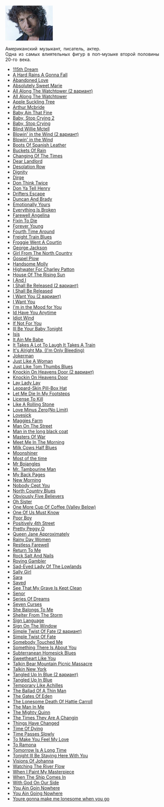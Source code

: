 ![](bob_dylan.jpg)

Американский музыкант, писатель, актер.  
Одна из самых влиятельных фигур в поп-музыке второй половины 20-го века.

* [115th Dream](115th%20Dream)
* [A Hard Rains A Gonna Fall](A%20Hard%20Rains%20A%20Gonna%20Fall)
* [Abandoned Love](Abandoned%20Love)
* [Absolutely Sweet Marie](Absolutely%20Sweet%20Marie)
* [All Along The Watchtower (2 вариант)](All%20Along%20The%20Watchtower%20(2%20вариант))
* [All Along The Watchtower](All%20Along%20The%20Watchtower)
* [Apple Suckling Tree](Apple%20Suckling%20Tree)
* [Arthur Mcbride](Arthur%20Mcbride)
* [Baby Ain That Fine](Baby%20Ain%20That%20Fine)
* [Baby, Stop Crying 2](Baby,%20Stop%20Crying%202)
* [Baby, Stop Crying](Baby,%20Stop%20Crying)
* [Blind Willie Mctell](Blind%20Willie%20Mctell)
* [Blowin' in the Wind (2 вариант)](Blowin'%20in%20the%20Wind%20(2%20вариант))
* [Blowin' in the Wind](Blowin'%20in%20the%20Wind)
* [Boots Of Spanish Leather](Boots%20Of%20Spanish%20Leather)
* [Buckets Of Rain](Buckets%20Of%20Rain)
* [Changing Of The Times](Changing%20Of%20The%20Times)
* [Dear Landlord](Dear%20Landlord)
* [Desolation Row](Desolation%20Row)
* [Dignity](Dignity)
* [Dirge](Dirge)
* [Don Think Twice](Don%20Think%20Twice)
* [Don Ya Tell Henry](Don%20Ya%20Tell%20Henry)
* [Drifters Escape](Drifters%20Escape)
* [Duncan And Brady](Duncan%20And%20Brady)
* [Emotionally Yours](Emotionally%20Yours)
* [Everything Is Broken](Everything%20Is%20Broken)
* [Farewell Angelina](Farewell%20Angelina)
* [Fixin To Die](Fixin%20To%20Die)
* [Forever Young](Forever%20Young)
* [Fourth Time Around](Fourth%20Time%20Around)
* [Freight Train Blues](Freight%20Train%20Blues)
* [Froggie Went A Courtin](Froggie%20Went%20A%20Courtin)
* [George Jackson](George%20Jackson)
* [Girl From The North Country](Girl%20From%20The%20North%20Country)
* [Gospel Plow](Gospel%20Plow)
* [Handsome Molly](Handsome%20Molly)
* [Highwater For Charley Patton](Highwater%20For%20Charley%20Patton)
* [House Of The Rising Sun](House%20Of%20The%20Rising%20Sun)
* [I And I](I%20And%20I)
* [I Shall Be Released (2 вариант)](I%20Shall%20Be%20Released%20(2%20вариант))
* [I Shall Be Released](I%20Shall%20Be%20Released)
* [I Want You (2 вариант)](I%20Want%20You%20(2%20вариант))
* [I Want You](I%20Want%20You)
* [I'm in the Mood for You](I'm%20in%20the%20Mood%20for%20You)
* [Id Have You Anytime](Id%20Have%20You%20Anytime)
* [Idiot Wind](Idiot%20Wind)
* [If Not For You](If%20Not%20For%20You)
* [Ill Be Your Baby Tonight](Ill%20Be%20Your%20Baby%20Tonight)
* [Isis](Isis)
* [It Ain Me Babe](It%20Ain%20Me%20Babe)
* [It Takes A Lot To Laugh It Takes A Train](It%20Takes%20A%20Lot%20To%20Laugh%20It%20Takes%20A%20Train)
* [It's Alright Ma, (I'm Only Bleeding)](It's%20Alright%20Ma,%20(I'm%20Only%20Bleeding))
* [Jokerman](Jokerman)
* [Just Like A Woman](Just%20Like%20A%20Woman)
* [Just Like Tom Thumbs Blues](Just%20Like%20Tom%20Thumbs%20Blues)
* [Knockin On Heavens Door (2 вариант)](Knockin%20On%20Heavens%20Door%20(2%20вариант))
* [Knockin On Heavens Door](Knockin%20On%20Heavens%20Door)
* [Lay Lady Lay](Lay%20Lady%20Lay)
* [Leopard-Skin Pill-Box Hat](Leopard-Skin%20Pill-Box%20Hat)
* [Let Me Die In My Footsteps](Let%20Me%20Die%20In%20My%20Footsteps)
* [License To Kill](License%20To%20Kill)
* [Like A Rolling Stone](Like%20A%20Rolling%20Stone)
* [Love Minus Zero(No Limit)](Love%20Minus%20Zero(No%20Limit))
* [Lovesick](Lovesick)
* [Maggies Farm](Maggies%20Farm)
* [Man On The Street](Man%20On%20The%20Street)
* [Man in the long black coat](Man%20in%20the%20long%20black%20coat)
* [Masters Of War](Masters%20Of%20War)
* [Meet Me In The Morning](Meet%20Me%20In%20The%20Morning)
* [Milk Cows Half Blues](Milk%20Cows%20Half%20Blues)
* [Moonshiner](Moonshiner)
* [Most of the time](Most%20of%20the%20time)
* [Mr Bojangles](Mr%20Bojangles)
* [Mr. Tambourine Man](Mr.%20Tambourine%20Man)
* [My Back Pages](My%20Back%20Pages)
* [New Morning](New%20Morning)
* [Nobody Cept You](Nobody%20Cept%20You)
* [North Country Blues](North%20Country%20Blues)
* [Obviously Five Believers](Obviously%20Five%20Believers)
* [Oh Sister](Oh%20Sister)
* [One More Cup Of Coffee (Valley Below)](One%20More%20Cup%20Of%20Coffee%20(Valley%20Below))
* [One Of Us Must Know](One%20Of%20Us%20Must%20Know)
* [Poor Boy](Poor%20Boy)
* [Positively 4th Street](Positively%204th%20Street)
* [Pretty Peggy O](Pretty%20Peggy%20O)
* [Queen Jane Approximately](Queen%20Jane%20Approximately)
* [Rainy Day Women](Rainy%20Day%20Women)
* [Restless Farewell](Restless%20Farewell)
* [Return To Me](Return%20To%20Me)
* [Rock Salt And Nails](Rock%20Salt%20And%20Nails)
* [Roving Gambler](Roving%20Gambler)
* [Sad-Eyed Lady Of The Lowlands](Sad-Eyed%20Lady%20Of%20The%20Lowlands)
* [Sally Girl](Sally%20Girl)
* [Sara](Sara)
* [Saved](Saved)
* [See That My Grave Is Kept Clean](See%20That%20My%20Grave%20Is%20Kept%20Clean)
* [Senor](Senor)
* [Series Of Dreams](Series%20Of%20Dreams)
* [Seven Curses](Seven%20Curses)
* [She Balongs To Me](She%20Balongs%20To%20Me)
* [Shelter From The Storm](Shelter%20From%20The%20Storm)
* [Sign Language](Sign%20Language)
* [Sign On The Window](Sign%20On%20The%20Window)
* [Simple Twist Of Fate (2 вариант)](Simple%20Twist%20Of%20Fate%20(2%20вариант))
* [Simple Twist Of Fate](Simple%20Twist%20Of%20Fate)
* [Somebody Touched Me](Somebody%20Touched%20Me)
* [Something There Is About You](Something%20There%20Is%20About%20You)
* [Subterranean Homesick Blues](Subterranean%20Homesick%20Blues)
* [Sweetheart Like You](Sweetheart%20Like%20You)
* [Talkin Bear Mountain Picnic Massacre](Talkin%20Bear%20Mountain%20Picnic%20Massacre)
* [Talkin New York](Talkin%20New%20York)
* [Tangled Up In Blue (2 вариант)](Tangled%20Up%20In%20Blue%20(2%20вариант))
* [Tangled Up In Blue](Tangled%20Up%20In%20Blue)
* [Temporary Like Achilles](Temporary%20Like%20Achilles)
* [The Ballad Of A Thin Man](The%20Ballad%20Of%20A%20Thin%20Man)
* [The Gates Of Eden](The%20Gates%20Of%20Eden)
* [The Lonesome Death Of Hattie Carroll](The%20Lonesome%20Death%20Of%20Hattie%20Carroll)
* [The Man In Me](The%20Man%20In%20Me)
* [The Mighty Quinn](The%20Mighty%20Quinn)
* [The Times They Are A Changin](The%20Times%20They%20Are%20A%20Changin)
* [Things Have Changed](Things%20Have%20Changed)
* [Time Of Dying](Time%20Of%20Dying)
* [Time Passes Slowly](Time%20Passes%20Slowly)
* [To Make You Feel My Love](To%20Make%20You%20Feel%20My%20Love)
* [To Ramona](To%20Ramona)
* [Tomorrow Is A Long Time](Tomorrow%20Is%20A%20Long%20Time)
* [Tonight Ill Be Staying Here With You](Tonight%20Ill%20Be%20Staying%20Here%20With%20You)
* [Visions Of Johanna](Visions%20Of%20Johanna)
* [Watching The River Flow](Watching%20The%20River%20Flow)
* [When I Paint My Masterpiece](When%20I%20Paint%20My%20Masterpiece)
* [When The Ship Comes In](When%20The%20Ship%20Comes%20In)
* [With God On Our Side](With%20God%20On%20Our%20Side)
* [You Ain Goin Nowhere](You%20Ain%20Goin%20Nowhere)
* [You Ain Going Nowhere](You%20Ain%20Going%20Nowhere)
* [Youre gonna make me lonesome when you go](Youre%20gonna%20make%20me%20lonesome%20when%20you%20go)